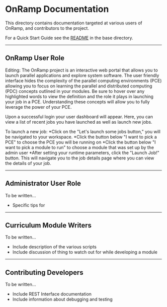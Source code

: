 # OnRamp Documentation

This directory contains documentation targeted at various users of OnRamp, and contributors to the project.

For a Quick Start Guide see the [README](../README.md) in the base directory.


--------------------------
## OnRamp User Role

Editing: The OnRamp project is an interactive web portal that allows you to launch parallel applications and explore 
system software.  The user friendly interface hides the complexity of the parallel computing environments (PCE) allowing 
you to focus on learning the parallel and distributed computing (PDC) concepts outlined in your modules.  Be sure to 
hover over any highlighted words to view the definition and the role it plays in launching your job in a PCE.  Understanding
these concepts will allow you to fully leverage the power of your PCE.  

Upon a successful login your user dashboard will appear.  Here, you can view a list of recent jobs you have launched
as well as launch new jobs.

To launch a new job:
*Click on the "Let's launch some jobs button," you will be navigated to your workspace.
*Click the button below "I want to pick a PCE" to choose the PCE you will be running on
*Click the button below "I want to pick a module to run" to choose a module that was set up by the admin user
*After setting your runtime parameters, click the "Launch Job!" button.  This will navigate you to the job details
page where you can view the details of your job.
 

--------------------------
## Administrator User Role

To be written...

 * Specific tips for 

--------------------------
## Curriculum Module Writers

To be written...

 * Include description of the various scripts
 * Include discussion of thing to watch out for while developing a module

--------------------------
## Contributing Developers

To be written...

 * Include REST Interface documentation
 * Include information about debugging and testing
